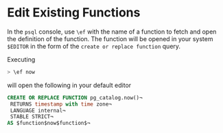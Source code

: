 # Edit Existing Functions

In the `psql` console, use `\ef` with the name of a function to fetch and
open the definition of the function. The function will be opened in your
system `$EDITOR` in the form of the `create or replace function` query.

Executing

```sql
> \ef now
```

will open the following in your default editor

```sql
CREATE OR REPLACE FUNCTION pg_catalog.now()¬
 RETURNS timestamp with time zone¬
 LANGUAGE internal¬
 STABLE STRICT¬
AS $function$now$function$¬
```
